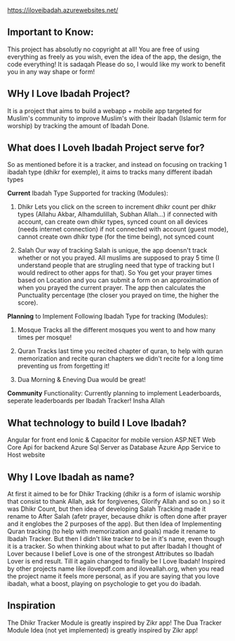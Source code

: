 https://iloveibadah.azurewebsites.net/

## Important to Know:
This project has absolutly no copyright at all! You are free of using everything as freely as you wish, even the idea of the app, the design, the code everything! It is sadaqah
Please do so, I would like my work to benefit you in any way shape or form!

## WHy I Love Ibadah Project?

It is a project that aims to build a webapp + mobile app targeted for Muslim's community to improve Muslim's with their Ibadah (Islamic term for worship) by tracking the amount of Ibadah Done.


## What does I Loveh Ibadah Project serve for?

So as mentioned before it is a tracker, and instead on focusing on tracking 1 ibadah type (dhikr for exemple), it aims to tracks many different ibadah types

**Current** Ibadah Type Supported for tracking (Modules):
1. Dhikr
Lets you click on the screen to increment dhikr count per dhikr types (Allahu Akbar, Alhamdulillah, Subhan Allah...)
if connected with account, can create own dhikr types, synced count on all devices (needs internet connection)
if not connected with account (guest mode), cannot create own dhikr type (for the time being), not synced count

2. Salah
Our way of tracking Salah is unique, the app doensn't track whether or not you prayed. All muslims are supposed to pray 5 time (I understand people that are strugling need that type of tracking but I would redirect to other apps for that).
So You get your prayer times based on Location and you can submit a form on an approximation of when you prayed the current prayer. The app then calculates the Punctuality percentage (the closer you prayed on time, the higher the score).


**Planning** to Implement Following Ibadah Type for tracking (Modules):
1. Mosque
Tracks all the different mosques you went to and how many times per mosque!

2. Quran
Tracks last time you recited chapter of quran, to help with quran memorization and recite quran chapters we didn't recite for a long time preventing us from forgetting it!

3. Dua
Morning & Eneving Dua would be great!


**Community** Functionality:
Currently planning to implement Leaderboards, seperate leaderboards per Ibadah Tracker! Insha Allah


## What technology to build I Love Ibadah?

Angular for front end
Ionic & Capacitor for mobile version
ASP.NET Web Core Api for backend
Azure Sql Server as Database
Azure App Service to Host website


## Why I Love Ibadah as name?

At first it aimed to be for Dhikr Tracking (dhikr is a form of islamic worship that consist to thank Allah, ask for forgivenes, Glorify Allah and so on.) so it was Dhikr Count, but then idea of developing Salah Tracking made it rename to After Salah (afetr prayer, because dhikr is often done after prayer and it englobes the 2 purposes of the app). But then Idea of Implementing Quran tracking (to help with memorization and goals) made it rename to Ibadah Tracker. But then I didn't like tracker to be in it's name, even though it is a tracker. So when thinking about what to put after Ibadah I thought of Lover because I belief Love is one of the strongest Attributes so Ibadah Lover is end result. Till it again changed to finally be I Love Ibadah! Inspired by other projects name like ilovepdf.com and iloveallah.org, when you read the project name it feels more personal, as if you are saying that you love ibadah, what a boost, playing on psychologie to get you do ibadah.


## Inspiration

The Dhikr Tracker Module is greatly inspired by Zikr app!
The Dua Tracker Module Idea (not yet implemented) is greatly inspired by Zikr app!

